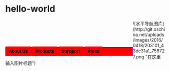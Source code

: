 # hello-world
<!DOCTYPE html PUBLIC "-//W3C//DTD XHTML 1.0 Transitional//EN" "http://www.w3.org/TR/xhtml1/DTD/xhtml1-transitional.dtd">
<html xmlns="http://www.w3.org/1999/xhtml">
<head>
<meta http-equiv="Content-Type" content="text/html; charset=utf-8" />
<title>水平导航</title>
<style type="text/css">
#nav { float:left; margin-top:85px; width:400px; border:1px solid #00F; background-color:#F00;}
#nav ul{ list-style:none; display:inline; margin:0px; padding:0px;}
#nav li{ display:inline; line-height:1.8em;}
#nav a { text-decoration:none;}
#nav ul li a:link, #nav ul li a:visited{ font-size:10pt; font-weight:bolder; display:inline; background-color:#F00; color:#000; text-decoration:none; padding:7px 10px 7px 10px;}
#nav ul li a:hover, #nav ul li a:active{ font-size:10pt; font-weight:bolder; display:inline; background-color:#999; color:#909; text-decoration:none; padding:7px 10px 7px 10px;}
a.more{ position:relative; z-index:24;}
a.more span{ display:none;}
a.more:hover span{ font-weight:bold; display:block; position:absolute; top:-30px; width:400px; padding:3px; color:#000; line-height:1em;}
a.more:hover{ z-index:25;}
</style>
</head>

<body>
<div id="nav">
<ul>
<li><a class="more" href="#">About Us<span>We are pretty great.</span></a></li>
<li><a class="more" href="#">Products<span>Our products are the best.</span></a></li>
<li><a class="more" href="#">Surpport<span>It is unlikely you will need support,but we provide it anyway.</span></a></li>
<li><a class="more" href="#">Press<span>Read what others are saying(about how great we are)</span></a></li>
</ul>
</div>
</body>
</html>
![水平导航图片](http://git.oschina.net/uploads/images/2016/0418/203101_43dc31a1_756727.png "在这里输入图片标题")
